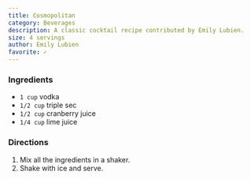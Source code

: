 ```yaml
---
title: Cosmopolitan
category: Beverages
description: A classic cocktail recipe contributed by Emily Lubien.
size: 4 servings
author: Emily Lubien
favorite: ✓
---
```


### Ingredients

* `1 cup` vodka
* `1/2 cup` triple sec
* `1/2 cup` cranberry juice
* `1/4 cup` lime juice

### Directions

1. Mix all the ingredients in a shaker.
2. Shake with ice and serve.